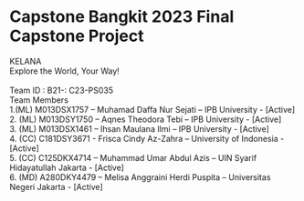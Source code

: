 # Capstone Bangkit 2023 Final Capstone Project
KELANA <br />
Explore the World, Your Way! <br />
<br />
Team ID : B21-: C23-PS035 <br />
Team Members <br />
1.(ML) M013DSX1757 – Muhamad Daffa Nur Sejati – IPB University - [Active] <br />
2. (ML) M013DSY1750 – Aqnes Theodora Tebi – IPB University - [Active] <br />
3. (ML) M013DSX1461 – Ihsan Maulana Ilmi – IPB University - [Active] <br />
4. (CC) C181DSY3671 - Frisca Cindy Az-Zahra – University of Indonesia - [Active] <br />
5. (CC) C125DKX4714 – Muhammad Umar Abdul Azis – UIN Syarif Hidayatullah Jakarta - [Active] <br />
6. (MD) A280DKY4479 – Melisa Anggraini Herdi Puspita – Universitas Negeri Jakarta - [Active] <br />
